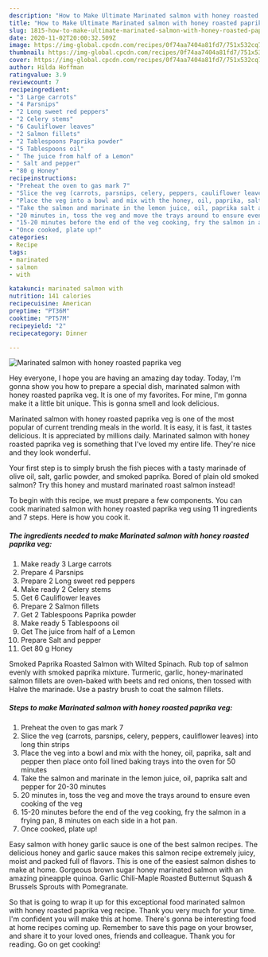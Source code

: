 ```yaml
---
description: "How to Make Ultimate Marinated salmon with honey roasted paprika veg"
title: "How to Make Ultimate Marinated salmon with honey roasted paprika veg"
slug: 1815-how-to-make-ultimate-marinated-salmon-with-honey-roasted-paprika-veg
date: 2020-11-02T20:00:32.509Z
image: https://img-global.cpcdn.com/recipes/0f74aa7404a81fd7/751x532cq70/marinated-salmon-with-honey-roasted-paprika-veg-recipe-main-photo.jpg
thumbnail: https://img-global.cpcdn.com/recipes/0f74aa7404a81fd7/751x532cq70/marinated-salmon-with-honey-roasted-paprika-veg-recipe-main-photo.jpg
cover: https://img-global.cpcdn.com/recipes/0f74aa7404a81fd7/751x532cq70/marinated-salmon-with-honey-roasted-paprika-veg-recipe-main-photo.jpg
author: Hilda Hoffman
ratingvalue: 3.9
reviewcount: 7
recipeingredient:
- "3 Large carrots"
- "4 Parsnips"
- "2 Long sweet red peppers"
- "2 Celery stems"
- "6 Cauliflower leaves"
- "2 Salmon fillets"
- "2 Tablespoons Paprika powder"
- "5 Tablespoons oil"
- " The juice from half of a Lemon"
- " Salt and pepper"
- "80 g Honey"
recipeinstructions:
- "Preheat the oven to gas mark 7"
- "Slice the veg (carrots, parsnips, celery, peppers, cauliflower leaves) into long thin strips"
- "Place the veg into a bowl and mix with the honey, oil, paprika, salt and pepper then place onto foil lined baking trays into the oven for 50 minutes"
- "Take the salmon and marinate in the lemon juice, oil, paprika salt and pepper for 20-30 minutes"
- "20 minutes in, toss the veg and move the trays around to ensure even cooking of the veg"
- "15-20 minutes before the end of the veg cooking, fry the salmon in a frying pan, 8 minutes on each side in a hot pan."
- "Once cooked, plate up!"
categories:
- Recipe
tags:
- marinated
- salmon
- with

katakunci: marinated salmon with 
nutrition: 141 calories
recipecuisine: American
preptime: "PT36M"
cooktime: "PT57M"
recipeyield: "2"
recipecategory: Dinner

---
```



![Marinated salmon with honey roasted paprika veg](https://img-global.cpcdn.com/recipes/0f74aa7404a81fd7/751x532cq70/marinated-salmon-with-honey-roasted-paprika-veg-recipe-main-photo.jpg)

Hey everyone, I hope you are having an amazing day today. Today, I'm gonna show you how to prepare a special dish, marinated salmon with honey roasted paprika veg. It is one of my favorites. For mine, I'm gonna make it a little bit unique. This is gonna smell and look delicious.

Marinated salmon with honey roasted paprika veg is one of the most popular of current trending meals in the world. It is easy, it is fast, it tastes delicious. It is appreciated by millions daily. Marinated salmon with honey roasted paprika veg is something that I've loved my entire life. They're nice and they look wonderful.

Your first step is to simply brush the fish pieces with a tasty marinade of olive oil, salt, garlic powder, and smoked paprika. Bored of plain old smoked salmon? Try this honey and mustard marinated roast salmon instead!


To begin with this recipe, we must prepare a few components. You can cook marinated salmon with honey roasted paprika veg using 11 ingredients and 7 steps. Here is how you cook it.

<!--inarticleads1-->

##### The ingredients needed to make Marinated salmon with honey roasted paprika veg:

1. Make ready 3 Large carrots
1. Prepare 4 Parsnips
1. Prepare 2 Long sweet red peppers
1. Make ready 2 Celery stems
1. Get 6 Cauliflower leaves
1. Prepare 2 Salmon fillets
1. Get 2 Tablespoons Paprika powder
1. Make ready 5 Tablespoons oil
1. Get  The juice from half of a Lemon
1. Prepare  Salt and pepper
1. Get 80 g Honey


Smoked Paprika Roasted Salmon with Wilted Spinach. Rub top of salmon evenly with smoked paprika mixture. Turmeric, garlic, honey-marinated salmon fillets are oven-baked with beets and red onions, then tossed with Halve the marinade. Use a pastry brush to coat the salmon fillets. 

<!--inarticleads2-->

##### Steps to make Marinated salmon with honey roasted paprika veg:

1. Preheat the oven to gas mark 7
1. Slice the veg (carrots, parsnips, celery, peppers, cauliflower leaves) into long thin strips
1. Place the veg into a bowl and mix with the honey, oil, paprika, salt and pepper then place onto foil lined baking trays into the oven for 50 minutes
1. Take the salmon and marinate in the lemon juice, oil, paprika salt and pepper for 20-30 minutes
1. 20 minutes in, toss the veg and move the trays around to ensure even cooking of the veg
1. 15-20 minutes before the end of the veg cooking, fry the salmon in a frying pan, 8 minutes on each side in a hot pan.
1. Once cooked, plate up!


Easy salmon with honey garlic sauce is one of the best salmon recipes. The delicious honey and garlic sauce makes this salmon recipe extremely juicy, moist and packed full of flavors. This is one of the easiest salmon dishes to make at home. Gorgeous brown sugar honey marinated salmon with an amazing pineapple quinoa. Garlic Chili-Maple Roasted Butternut Squash &amp; Brussels Sprouts with Pomegranate. 

So that is going to wrap it up for this exceptional food marinated salmon with honey roasted paprika veg recipe. Thank you very much for your time. I'm confident you will make this at home. There's gonna be interesting food at home recipes coming up. Remember to save this page on your browser, and share it to your loved ones, friends and colleague. Thank you for reading. Go on get cooking!
